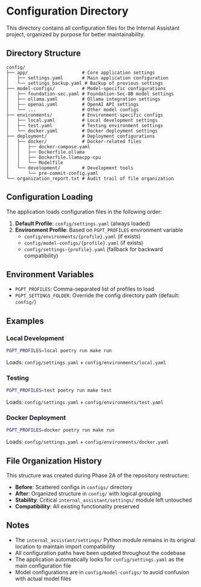 # Configuration Directory

This directory contains all configuration files for the Internal Assistant project, organized by purpose for better maintainability.

## Directory Structure

```
config/
├── app/                    # Core application settings
│   ├── settings.yaml       # Main application configuration
│   └── settings_backup.yaml # Backup of previous settings
├── model-configs/          # Model-specific configurations
│   ├── foundation-sec.yaml # Foundation-Sec-8B model settings
│   ├── ollama.yaml         # Ollama integration settings
│   ├── openai.yaml         # OpenAI API settings
│   └── ...                 # Other model configs
├── environments/           # Environment-specific configs
│   ├── local.yaml          # Local development settings
│   ├── test.yaml           # Testing environment settings
│   └── docker.yaml         # Docker deployment settings
├── deployment/             # Deployment configurations
│   ├── docker/             # Docker-related files
│   │   ├── docker-compose.yaml
│   │   ├── Dockerfile.ollama
│   │   ├── Dockerfile.llamacpp-cpu
│   │   └── Modelfile
│   └── development/        # Development tools
│       └── pre-commit-config.yaml
└── organization_report.txt # Audit trail of file organization
```

## Configuration Loading

The application loads configuration files in the following order:

1. **Default Profile**: `config/settings.yaml` (always loaded)
2. **Environment Profile**: Based on `PGPT_PROFILES` environment variable
   - `config/environments/{profile}.yaml` (if exists)
   - `config/model-configs/{profile}.yaml` (if exists)
   - `config/settings-{profile}.yaml` (fallback for backward compatibility)

## Environment Variables

- `PGPT_PROFILES`: Comma-separated list of profiles to load
- `PGPT_SETTINGS_FOLDER`: Override the config directory path (default: `config/`)

## Examples

### Local Development
```bash
PGPT_PROFILES=local poetry run make run
```
Loads: `config/settings.yaml` + `config/environments/local.yaml`

### Testing
```bash
PGPT_PROFILES=test poetry run make test
```
Loads: `config/settings.yaml` + `config/environments/test.yaml`

### Docker Deployment
```bash
PGPT_PROFILES=docker poetry run make run
```
Loads: `config/settings.yaml` + `config/environments/docker.yaml`

## File Organization History

This structure was created during Phase 2A of the repository restructure:

- **Before**: Scattered configs in `configs/` directory
- **After**: Organized structure in `config/` with logical grouping
- **Stability**: Critical `internal_assistant/settings/` module left untouched
- **Compatibility**: All existing functionality preserved

## Notes

- The `internal_assistant/settings/` Python module remains in its original location to maintain import compatibility
- All configuration paths have been updated throughout the codebase
- The application automatically looks for `config/settings.yaml` as the main configuration file
- Model configurations are in `config/model-configs/` to avoid confusion with actual model files
